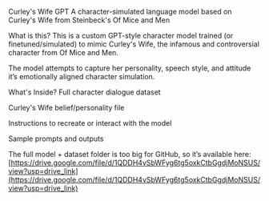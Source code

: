 Curley's Wife GPT
A character-simulated language model based on Curley's Wife from Steinbeck's Of Mice and Men

What is this?
This is a custom GPT-style character model trained (or finetuned/simulated) to mimic Curley's Wife, the infamous and controversial character from Of Mice and Men.

The model attempts to capture her personality, speech style, and attitude it’s emotionally aligned character simulation.

 What's Inside?
Full character dialogue dataset

Curley's Wife belief/personality file

Instructions to recreate or interact with the model

Sample prompts and outputs

The full model + dataset folder is too big for GitHub, so it’s available here:
[https://drive.google.com/file/d/1QDDH4vSbWFyg6tg5oxkCtbGgdjMoNSUS/view?usp=drive_link](https://drive.google.com/file/d/1QDDH4vSbWFyg6tg5oxkCtbGgdjMoNSUS/view?usp=drive_link)
